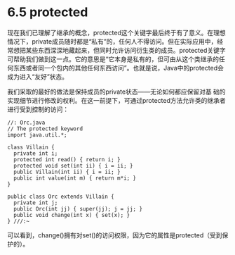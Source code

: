 # 6.5 protected

现在我们已理解了继承的概念，protected这个关键字最后终于有了意义。在理想情况下，private成员随时都是“私有”的，任何人不得访问。但在实际应用中，经常想把某些东西深深地藏起来，但同时允许访问衍生类的成员。protected关键字可帮助我们做到这一点。它的意思是“它本身是私有的，但可由从这个类继承的任何东西或者同一个包内的其他任何东西访问”。也就是说，Java中的protected会成为进入“友好”状态。

我们采取的最好的做法是保持成员的private状态——无论如何都应保留对基 础的实现细节进行修改的权利。在这一前提下，可通过protected方法允许类的继承者进行受到控制的访问：

```
//: Orc.java
// The protected keyword
import java.util.*;

class Villain {
  private int i;
  protected int read() { return i; }
  protected void set(int ii) { i = ii; }
  public Villain(int ii) { i = ii; }
  public int value(int m) { return m*i; }
}

public class Orc extends Villain {
  private int j;
  public Orc(int jj) { super(jj); j = jj; }
  public void change(int x) { set(x); }
} ///:~
```

可以看到，change()拥有对set()的访问权限，因为它的属性是protected（受到保护的）。
